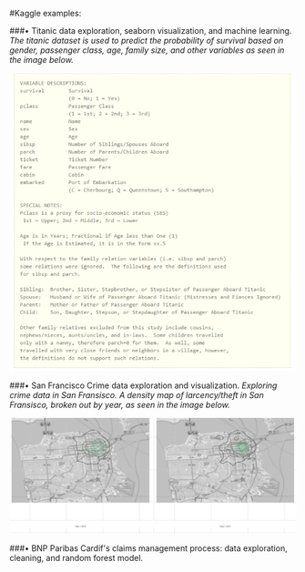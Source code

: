 
#Kaggle examples: 

###•	Titanic data exploration, seaborn visualization, and machine learning.
*The titanic dataset is used to predict the probability of survival based on gender, passenger class, age, family size, and other variables as seen in the image below.*

![Alt text](https://github.com/heavenstobetsy/Kaggle/blob/master/images/Titanic.PNG "Optional title")

###•	San Francisco Crime data exploration and visualization.
*Exploring crime data in San Fransisco. A density map of larcency/theft in San Fransisco, broken out by year, as seen in the image below.*

![Alt text](https://github.com/heavenstobetsy/Kaggle/blob/master/images/density.plot.2014.2015.PNG "Optional title")


###•	BNP Paribas Cardif's claims management process: data exploration, cleaning, and random forest model.

